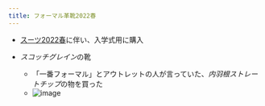 ```yaml
---
title: フォーマル革靴2022春
---
```


* [スーツ2022春](%E3%82%B9%E3%83%BC%E3%83%842022%E6%98%A5.md)に伴い、入学式用に購入

* *スコッチグレイン*の靴
  
  * 「一番フォーマル」とアウトレットの人が言っていた、*内羽根ストレートチップ*の物を買った
  * ![image](https://i.gyazo.com/01f98ac6a7cde2d115ed69a049537156.jpg)

